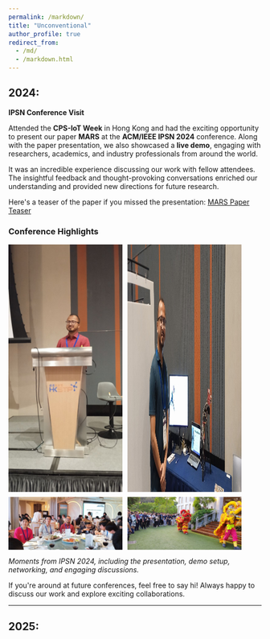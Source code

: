 ```yaml
---
permalink: /markdown/
title: "Unconventional"
author_profile: true
redirect_from: 
  - /md/
  - /markdown.html
---
```


## 2024: 

**IPSN Conference Visit**

Attended the **CPS-IoT Week** in Hong Kong and had the exciting opportunity to present our paper **MARS** at the **ACM/IEEE IPSN 2024** conference. Along with the paper presentation, we also showcased a **live demo**, engaging with researchers, academics, and industry professionals from around the world.

It was an incredible experience discussing our work with fellow attendees. The insightful feedback and thought-provoking conversations enriched our understanding and provided new directions for future research.

Here's a teaser of the paper if you missed the presentation: [MARS Paper Teaser](https://lnkd.in/dBr6r7RR)

### Conference Highlights

<div style="display: flex; flex-wrap: wrap; gap: 10px;">
  <img src="../images/1715837792254.jpeg" alt="Presentation" style="object-fit: cover; height: 45%; width: 45%;">
  <img src="../images/1715837792311.jpeg" alt="Live Demo" width="45%">
  <img src="../images/1715837792509.jpeg" alt="Networking" width="45%">
  <img src="../images/1715837792576.jpeg" alt="Discussion" width="45%">
</div>

*Moments from IPSN 2024, including the presentation, demo setup, networking, and engaging discussions.*

If you're around at future conferences, feel free to say hi! Always happy to discuss our work and explore exciting collaborations.

---


## 2025:

